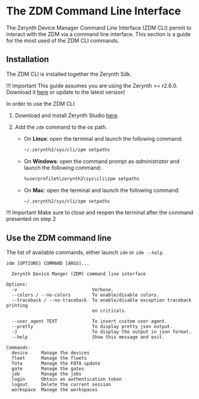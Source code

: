 # The ZDM Command Line Interface 

The Zerynth Device Manager Command Line Interface (ZDM CLI) permit to interact with the ZDM via a command line interface.
This section is a guide for the most used of the ZDM CLI commands.

## Installation

The ZDM CLI is installed together the Zerynth Sdk.

!!! Important
	This guide assumes you are using the Zerynth >= r2.6.0. Download it [here](https://www.zerynth.com/zsdk/) or update to the latest version!


In order to use the ZDM CLI

1.  Download and install Zerynth Studio [here](https://www.zerynth.com/zsdk/).
2.  Add the `zdm` command to the os path.
    
    *   On **Linux**: open the terminal and launch the following command:
        
        ```bash
        ~/.zerynth2/sys/cli/zpm setpaths
        ```
    
    * On **Windows**: open the command prompt as _administrator_ and launch the following command:
        ```bash
        %userprofile%\zerynth2\sys\cli\zpm setpaths
        ```
    
    * On **Mac**: open the terminal and launch the following command:
      ```bash
      ~/.zerynth2/sys/cli/zpm setpaths
      ```

!!! Important
	Make sure to close and reopen the terminal after the command presented on step 2

##  Use the ZDM command line
The list of available commands, either launch `zdm` or `zdm --help`.

```
zdm [OPTIONS] COMMAND [ARGS]...

  Zerynth Device Manger (ZDM) command line interface

Options:
  -v                            Verbose.
  --colors / --no-colors        To enable/disable colors.
  --traceback / --no-traceback  To enable/disable exception traceback printing
                                on criticals.

  --user_agent TEXT             To insert custom user agent.
  --pretty                      To display pretty json output.
  -J                            To display the output in json format.
  --help                        Show this message and exit.

Commands:
  device     Manage the devices
  fleet      Manage the fleets
  fota       Manage the FOTA update
  gate       Manage the gates
  job        Manage the jobs
  login      Obtain an authentication token
  logout     Delete the current session
  workspace  Manage the workspaces

```

